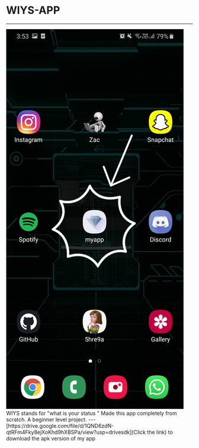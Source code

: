# WIYS-APP
---
<img src ="https://github.com/5hre9a/WIYS-APP/blob/master/20200809_155437.jpg">
WIYS stands for "what is your status "
Made this app completely from scratch.
A beginner level project.
---
 [https://drive.google.com/file/d/1QND6zdN-qtRFm4Fky8ejXoKhd9hXBSPa/view?usp=drivesdk](Click the link) to download the apk version of my app
